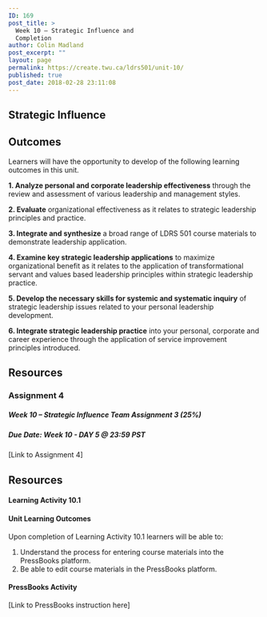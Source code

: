 ```yaml
---
ID: 169
post_title: >
  Week 10 – Strategic Influence and
  Completion
author: Colin Madland
post_excerpt: ""
layout: page
permalink: https://create.twu.ca/ldrs501/unit-10/
published: true
post_date: 2018-02-28 23:11:08
---
```

<h2>Strategic Influence</h2>

<h2>Outcomes</h2>

Learners will have the opportunity to develop of the following learning outcomes in this unit.

<strong>1. Analyze personal and corporate leadership effectiveness</strong> through the review and assessment of various leadership and management styles.

<strong>2. Evaluate</strong> organizational effectiveness as it relates to strategic leadership principles and practice.

<strong>3. Integrate and synthesize</strong> a broad range of LDRS 501 course materials to demonstrate leadership application.

<strong>4. Examine key strategic leadership applications</strong> to maximize organizational benefit as it relates to the application of transformational servant and values based leadership principles within strategic leadership practice.

<strong>5. Develop the necessary skills for systemic and systematic inquiry</strong> of strategic leadership issues related to your personal leadership development.

<strong>6. Integrate strategic leadership practice</strong> into your personal, corporate and career experience through the application of service improvement principles introduced.

<h2>Resources</h2>

<h3>Assignment 4</h3>

<h5>Week 10 – Strategic Influence Team Assignment 3 (25%)</h5>

<h5>Due Date: Week 10 - DAY 5 @ 23:59 PST</h5>

[Link to Assignment 4]

<h2>Resources</h2>

<h4>Learning Activity 10.1</h4>

<h4>Unit Learning Outcomes</h4>

Upon completion of Learning Activity 10.1 learners will be able to:

<ol>
    <li>Understand the process for entering course materials into the PressBooks platform.</li>
    <li>Be able to edit course materials in the PressBooks platform.</li>
</ol>

<h4>PressBooks Activity</h4>

[Link to PressBooks instruction here]